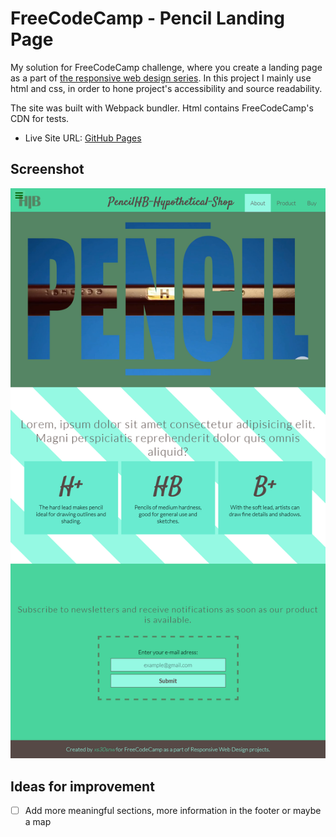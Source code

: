 # FreeCodeCamp - Pencil Landing Page

My solution for FreeCodeCamp challenge, where you create a landing page as a part of [the responsive web design series](https://www.freecodecamp.org/learn/responsive-web-design/). In this project I mainly use html and css, in order to hone project's accessibility and source readability.

The site was built with Webpack bundler. Html contains FreeCodeCamp's CDN for tests.

- Live Site URL: [GitHub Pages](https://xs30snw.github.io/FCC_pencil-landing/)

## Screenshot

![](./screenshot.png)

## Ideas for improvement

- [ ] Add more meaningful sections, more information in the footer or maybe a map